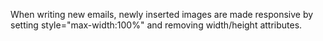 When writing new emails, newly inserted images are made responsive by setting style="max-width:100%" and removing width/height attributes.
